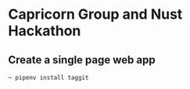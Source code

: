 # Capricorn Group and Nust Hackathon

## Create a single page web app

```shell
~ pipenv install taggit

```





